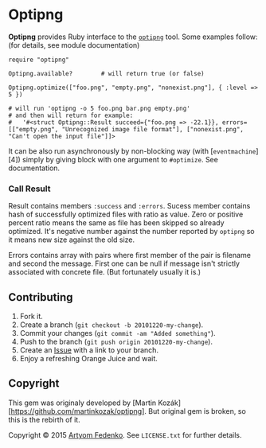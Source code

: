 Optipng
=======

**Optipng** provides Ruby interface to the [`optipng`][1] tool.
Some examples follow: (for details, see module documentation)

    require "optipng"

    Optipng.available?        # will return true (or false)

    Optipng.optimize(["foo.png", "empty.png", "nonexist.png"], { :level => 5 })

    # will run 'optipng -o 5 foo.png bar.png empty.png'
    # and then will return for example:
    #   '#<struct Optipng::Result succeed={"foo.png => -22.1}}, errors=[["empty.png", "Unrecognized image file format"], ["nonexist.png", "Can't open the input file"]]>

It can be also run asynchronously by non-blocking way (with [`eventmachine`][4])
simply by giving block with one argument to `#optimize`. See documentation.

### Call Result

Result contains members `:success` and `:errors`. Sucess member contains
hash of successfully optimized files with ratio as value. Zero or
positive percent ratio means the same as file has been skipped so
already optimized. It's negative number against the number reported by
`optipng` so it means new size against the old size.

Errors contains array with pairs where first member of the pair is
filename and second the message. First one can be null if message isn't
strictly associated with concrete file. (But fortunately usually it is.)

Contributing
------------

1. Fork it.
2. Create a branch (`git checkout -b 20101220-my-change`).
3. Commit your changes (`git commit -am "Added something"`).
4. Push to the branch (`git push origin 20101220-my-change`).
5. Create an [Issue][2] with a link to your branch.
6. Enjoy a refreshing Orange Juice and wait.

Copyright
---------

This gem was originaly developed by [Martin Kozák][https://github.com/martinkozak/optipng].
But original gem is broken, so this is the rebirth of it. 

Copyright &copy; 2015 [Artyom Fedenko][3]. See `LICENSE.txt` for
further details.

[1]: http://optipng.sourceforge.net/
[2]: https://github.com/Artie18/optipng/issues
[3]: http://rubyeventmachine.com/
